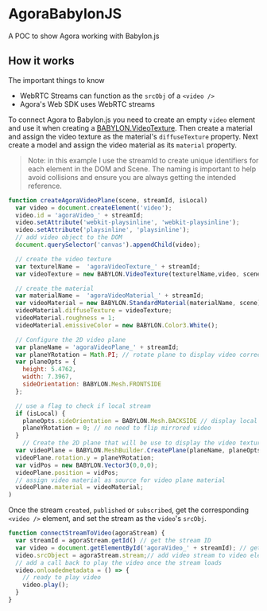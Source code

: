 # AgoraBabylonJS
A POC to show Agora working with Babylon.js

## How it works ##
The important things to know
* WebRTC Streams can function as the `srcObj` of a `<video />` 
* Agora's Web SDK uses WebRTC streams

To connect Agora to Babylon.js you need to create an empty `video` element and use it when creating a [BABYLON.VideoTexture](https://doc.babylonjs.com/api/classes/babylon.videotexture). Then create a material and assign the video texture as the material's `diffuseTexture` property. Next create a model and assign the video material as its `material` property.

> Note: in this example I use the streamId to create unique identifiers for each element in the DOM and Scene. The naming is important to help avoid collisions and ensure you are always getting the intended reference. 

```javascript
function createAgoraVideoPlane(scene, streamId, isLocal)
  var video = document.createElement('video');
  video.id = 'agoraVideo_' + streamId;
  video.setAttribute('webkit-playsinline', 'webkit-playsinline');
  video.setAttribute('playsinline', 'playsinline');
  // add video object to the DOM 
  document.querySelector('canvas').appendChild(video);

  // create the video texture
  var texturelName =  'agoraVideoTexture_' + streamId;
  var videoTexture = new BABYLON.VideoTexture(texturelName,video, scene, false, false);

  // create the material  
  var materialName =  'agoraVideoMaterial_' + streamId;
  var videoMaterial = new BABYLON.StandardMaterial(materialName, scene);  // set video texture as the src of the video material diffuse
  videoMaterial.diffuseTexture = videoTexture;
  videoMaterial.roughness = 1;
  videoMaterial.emissiveColor = new BABYLON.Color3.White();

  // Configure the 2D video plane
  var planeName = 'agoraVideoPlane_' + streamId;
  var planeYRotation = Math.PI; // rotate plane to display video correctly
  var planeOpts = {
    height: 5.4762, 
    width: 7.3967, 
    sideOrientation: BABYLON.Mesh.FRONTSIDE
  };  

  // use a flag to check if local stream
  if (isLocal) {
    planeOpts.sideOrientation = BABYLON.Mesh.BACKSIDE // display local video mirrored 
    planeYRotation = 0; // no need to flip mirrored video 
  }
    // Create the 2D plane that will be use to display the video texture
  var videoPlane = BABYLON.MeshBuilder.CreatePlane(planeName, planeOpts, scene);
  videoPlane.rotation.y = planeYRotation;
  var vidPos = new BABYLON.Vector3(0,0,0);
  videoPlane.position = vidPos;
  // assign video material as source for video plane material
  videoPlane.material = videoMaterial;
)
```
Once the stream `created`, `published` or `subscribed`,  get the corresponding `<video />` element, and set the stream as the `video`'s `srcObj`. 

```javascript
function connectStreamToVideo(agoraStream) {
  var streamId = agoraStream.getId() // get the stream ID
  var video = document.getElementById('agoraVideo_' + streamId); // get the video element
  video.srcObject = agoraStream.stream;// add video stream to video element as source
  // add a call back to play the video once the stream loads
  video.onloadedmetadata = () => {
    // ready to play video
    video.play();
  }
}
```
